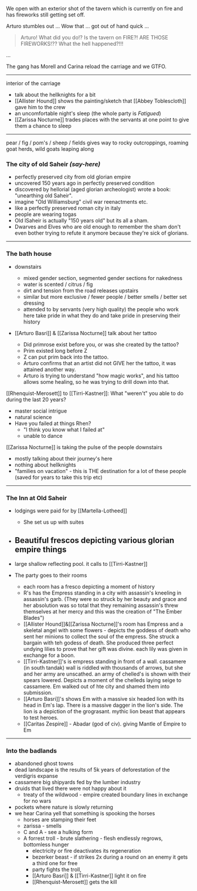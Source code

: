 We open with an exterior shot of the tavern which is currently on fire and has fireworks still getting set off.

Arturo stumbles out ... Wow that ... got out of hand quick ... 
> Arturo!  What did you do!?  Is the tavern on FIRE?!  ARE THOSE FIREWORKS!?? What the hell happened?!!!

...

The gang has Morell and Carina reload the carriage and we GTFO.

---

interior of the carriage
- talk about the hellknights for a bit
- [[Allister Hound]] shows the painting/sketch that [[Abbey Toblescloth]] gave him to the crew
- an uncomfortable night's sleep (the whole party is _Fatigued_)
- [[Zarissa Nocturne]] trades places with the servants at one point to give them a chance to sleep

---
pear / fig / pom's / sheep / fields gives way to rocky outcroppings, roaming goat herds, wild goats leaping along

### The city of old Saheir _(say-here)_

- perfectly preserved city from old glorian empire
- uncovered 150 years ago in perfectly preserved condition
- discovered by hellorial (aged glorian archeologist) wrote a book: "unearthing old Saheir".
- imagine "Old Williamsburg" civil war reenactments etc.
- like a perfectly preserved roman city in italy
- people are wearing togas
- Old lSaheir is actually "150 years old" but its all a sham.  
- Dwarves and Elves who are old enough to remember the sham don't even bother trying to refute it anymore because they're sick of glorians.

---

### The bath house
- downstairs
	- mixed gender section, segmented gender sections for nakedness
	- water is scented / citrus / fig
	- dirt and tension from the road releases 
	upstairs
	- similar but more exclusive / fewer people / better smells / better set dressing
	- attended to by servants (very high quality) the people who work here take pride in what they do and take pride in preserving their history

- [[Arturo Basri]] & [[Zarissa Nocturne]] talk about her tattoo
	- Did primrose exist before you, or was she created by the tattoo?
	- Prim existed long before Z
	- Z can put prim back into the tattoo.
	- Arturo confirms that an artist did not GIVE her the tattoo, it was attained another way.
	- Arturo is trying to understand "how magic works", and his tattoo allows some healing, so he was trying to drill down into that.

[[Rhenquist-Merosett]] to [[Tirri-Kastner]]:  What "weren't" you able to do during the last 20 years?
- master social intrigue
- natural science
- Have you failed at things Rhen?
	- "I think you know what I failed at"
	- unable to dance

[[Zarissa Nocturne]] is taking the pulse of the people downstairs
- mostly talking about their journey's here
- nothing about hellknights
- "families on vacation" - this is THE destination for a lot of these people (saved for years to take this trip etc)

---
### The Inn at Old Saheir
- lodgings were paid for by [[Martella-Lotheed]]
	- She set us up with suites
- Beautiful frescos depicting various glorian empire things
	- 
- large shallow reflecting pool.  it calls to [[Tirri-Kastner]] 

- The party goes to their rooms
	- each room has a fresco depicting a moment of history
	- R's has the Empress standing in a city with assassin's kneeling in assassin's garb. (They were so struck by her beauty and grace and her absolution was so total that they remaining assassin's threw themselves at her mercy and this was the creation of "The Ember Blades")
	- [[Allister Hound]]&[[Zarissa Nocturne]]'s room has Empress and a skeletal angel with some flowers - depicts the goddess of death who sent her minions to collect the soul of the empress.  She struck a bargain with teh godess of death.  She produced three perfect undying lilies to prove that her gift was divine.  each lily was given in exchange for a boon.
	- [[Tirri-Kastner]]'s is empress standing in front of a wall.  cassamere (in south tandak) wall is riddled with thousands of arrows, but she and her army are unscathed.  an army of chelled's is shown with their spears lowered.  Depicts a moment of the chelleds laying seige to cassamere.  Em walked out of hte city and shamed them into submission.
	- [[Arturo Basri]]'s shows Em with a massive six headed lion with its head in Em's lap.  There is a massive dagger in the lion's side.  The lion is a depiction of the grograsant.  mythic lion beast that appears to test heroes.
	- [[Caritas Zespire]] -  Abadar (god of civ). giving Mantle of Empire to Em


---

### Into the badlands
- abandoned ghost towns
- dead landscape is the results of 5k years of deforestation of the verdigris expanse
- cassamere big shipyards fed by the lumber industry
- druids that lived there were not happy about it
	- treaty of the wildwood - empire created boundary lines in exchange for no wars
- pockets where nature is slowly returning
- we hear Carina yell that something is spooking the horses
	- horses are stamping their feet
	- zarissa - smells
	- C and A - see a hulking form
	- A forrest troll - brute slathering - flesh endlessly regrows, bottomless hunger
		- electricity or fire deactivates its regeneration
		- bezerker beast - if strikes 2x during a round on an enemy it gets a third one for free
		- party fights the troll,
		- [[Arturo Basri]] & [[Tirri-Kastner]] light it on fire
		- [[Rhenquist-Merosett]] gets the kill